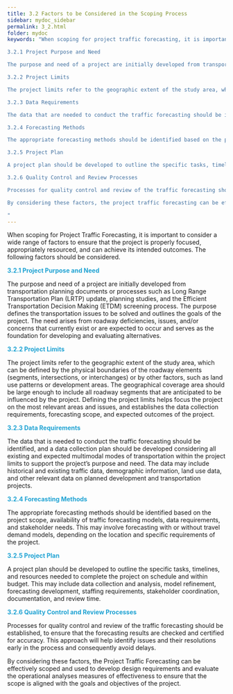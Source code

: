 ```yaml
---
title: 3.2 Factors to be Considered in the Scoping Process
sidebar: mydoc_sidebar
permalink: 3_2.html
folder: mydoc
keywords: "When scoping for project traffic forecasting, it is important to consider a wide range of factors to ensure that the project is properly focused, appropriately resourced, and to achieve its intended outcomes. There are several factors that should be considered.

3.2.1 Project Purpose and Need

The purpose and need of a project are initially developed from transportation planning documents or processes such as Long Range Transportation Plan (LRTP) update, planning studies, and the Efficient Transportation Decision Making (ETDM) screening process. The purpose defines the transportation issues to be solved and outlines the goals of the project. The need arises from roadway deficiencies, issues, and/or concerns that currently exist or are expected to occur and serves as the foundation for developing and evaluating alternatives.

3.2.2 Project Limits

The project limits refer to the geographic extent of the study area, which can be defined by the physical boundaries of the roadway elements (segments, intersections, or interchanges) or by other factors such as land use patterns or development areas. Defining the project limits helps focus the project on the most relevant areas and issues, establishes the data collection requirements, forecasting scope, and expected outcomes of the project.

3.2.3 Data Requirements

The data that are needed to conduct the traffic forecasting should be identified, and a data collection plan should be developed considering all existing and expected multimodal modes of transportation within the project limits to support the project’s purpose and need. The data may include historical and existing traffic data, demographic information, land use data, and other relevant data on planned development and transportation projects.

3.2.4 Forecasting Methods

The appropriate forecasting methods should be identified based on the project scope, availability of traffic forecasting models, data requirements, and stakeholder needs. This may involve forecasting with or without travel demand models, depending on the location and specific requirements of the project.

3.2.5 Project Plan

A project plan should be developed to outline the specific tasks, timelines, and resources needed to complete the project on schedule and within budget. This may include data collection and analysis, model refinement, forecasting development, staffing requirements, stakeholder coordination, and review time.

3.2.6 Quality Control and Review Processes

Processes for quality control and review of the traffic forecasting should be established, to ensure that the forecasting results are checked and certified for accuracy. This approach will help identify issues and their resolutions early in the process and consequently avoid delays.

By considering these factors, the project traffic forecasting can be effectively scoped and used to develop design requirements and evaluate the operational analyses measures of effectiveness to ensure that the scope is aligned with the goals and objectives of the project.

"
---
```


<style>
  div{text-align: justify;}
</style>

When scoping for Project Traffic Forecasting, it is important to consider a wide range of factors to
ensure that the project is properly focused, appropriately resourced, and can achieve its intended
outcomes. The following factors should be considered.

<span style="color:#20a3d3"><b>3.2.1 Project Purpose and Need</b></span>

The purpose and need of a project are initially developed from transportation planning documents
or processes such as Long Range Transportation Plan (LRTP) update, planning studies, and the
Efficient Transportation Decision Making (ETDM) screening process. The purpose defines the
transportation issues to be solved and outlines the goals of the project. The need arises from
roadway deficiencies, issues, and/or concerns that currently exist or are expected to occur and
serves as the foundation for developing and evaluating alternatives.

<span style="color:#20a3d3"><b>3.2.2 Project Limits</b></span>

The project limits refer to the geographic extent of the study area, which can be defined by the
physical boundaries of the roadway elements (segments, intersections, or interchanges) or by other
factors, such as land use patterns or development areas. The geographical coverage area should
be large enough to include all roadway segments that are anticipated to be influenced by the
project. Defining the project limits helps focus the project on the most relevant areas and issues,
and establishes the data collection requirements, forecasting scope, and expected outcomes of the
project.

<span style="color:#20a3d3"><b>3.2.3 Data Requirements</b></span>

The data that is needed to conduct the traffic forecasting should be identified, and a data
collection plan should be developed considering all existing and expected multimodal
modes of transportation within the project limits to support the project’s purpose and need.
The data may include historical and existing traffic data, demographic information, land use
data, and other relevant data on planned development and transportation projects.

<span style="color:#20a3d3"><b>3.2.4 Forecasting Methods</b></span>

The appropriate forecasting methods should be identified based on the project scope, availability of
traffic forecasting models, data requirements, and stakeholder needs. This may involve forecasting
with or without travel demand models, depending on the location and specific requirements of
the project.

<span style="color:#20a3d3"><b>3.2.5 Project Plan</b></span>

A project plan should be developed to outline the specific tasks, timelines, and resources needed to
complete the project on schedule and within budget. This may include data collection and analysis,
model refinement, forecasting development, staffing requirements, stakeholder coordination,
documentation, and review time.

<span style="color:#20a3d3"><b>3.2.6 Quality Control and Review Processes</b></span>

Processes for quality control and review of the traffic forecasting should be established, to ensure
that the forecasting results are checked and certified for accuracy. This approach will help identify
issues and their resolutions early in the process and consequently avoid delays.

By considering these factors, the Project Traffic Forecasting can be effectively scoped and used to
develop design requirements and evaluate the operational analyses measures of effectiveness to
ensure that the scope is aligned with the goals and objectives of the project.




